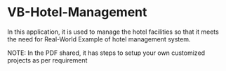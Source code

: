 # VB-Hotel-Management
In this application, it is used to manage the hotel facilities so that it meets the need for Real-World Example of hotel management system.

NOTE:
In the PDF shared, it has steps to setup your own customized projects as per requirement
